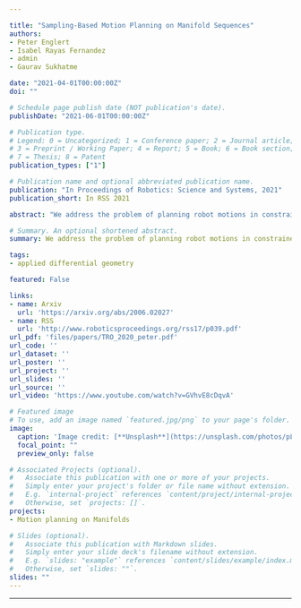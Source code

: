 ```yaml
---

title: "Sampling-Based Motion Planning on Manifold Sequences"
authors:
- Peter Englert
- Isabel Rayas Fernandez
- admin
- Gaurav Sukhatme

date: "2021-04-01T00:00:00Z"
doi: ""

# Schedule page publish date (NOT publication's date).
publishDate: "2021-06-01T00:00:00Z"

# Publication type.
# Legend: 0 = Uncategorized; 1 = Conference paper; 2 = Journal article;
# 3 = Preprint / Working Paper; 4 = Report; 5 = Book; 6 = Book section;
# 7 = Thesis; 8 = Patent
publication_types: ["1"]

# Publication name and optional abbreviated publication name.
publication: "In Proceedings of Robotics: Science and Systems, 2021"
publication_short: In RSS 2021

abstract: "We address the problem of planning robot motions in constrained configuration spaces where the constraints change throughout the motion. The problem is formulated as a sequence of intersecting manifolds, which the robot needs to traverse in order to solve the task. We specify a class of sequential motion planning problems that fulfill a particular property of the change in the free configuration space when transitioning between manifolds. For this problem class, the algorithm Sequential Manifold Planning (SMP*) is developed that searches for optimal intersection points between manifolds by using RRT* in an inner loop with a novel steering strategy. We provide a theoretical analysis regarding SMP*s probabilistic completeness and asymptotic optimality. Further, we evaluate its planning performance on various multi-robot object transportation tasks. "

# Summary. An optional shortened abstract.
summary: We address the problem of planning robot motions in constrained configuration spaces where the constraints change throughout the motion.

tags:
- applied differential geometry

featured: False

links:
- name: Arxiv
  url: 'https://arxiv.org/abs/2006.02027'
- name: RSS
  url: 'http://www.roboticsproceedings.org/rss17/p039.pdf'
url_pdf: 'files/papers/TRO_2020_peter.pdf'
url_code: ''
url_dataset: ''
url_poster: ''
url_project: ''
url_slides: ''
url_source: ''
url_video: 'https://www.youtube.com/watch?v=GVhvE8cDqvA'

# Featured image
# To use, add an image named `featured.jpg/png` to your page's folder.
image:
  caption: 'Image credit: [**Unsplash**](https://unsplash.com/photos/pLCdAaMFLTE)'
  focal_point: ""
  preview_only: false

# Associated Projects (optional).
#   Associate this publication with one or more of your projects.
#   Simply enter your project's folder or file name without extension.
#   E.g. `internal-project` references `content/project/internal-project/index.md`.
#   Otherwise, set `projects: []`.
projects:
- Motion planning on Manifolds

# Slides (optional).
#   Associate this publication with Markdown slides.
#   Simply enter your slide deck's filename without extension.
#   E.g. `slides: "example"` references `content/slides/example/index.md`.
#   Otherwise, set `slides: ""`.
slides: ""
---
```




---
